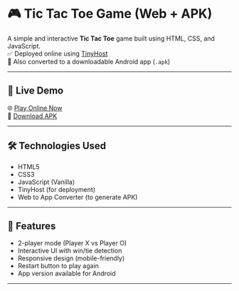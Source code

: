 # 🎮 Tic Tac Toe Game (Web + APK)

A simple and interactive **Tic Tac Toe** game built using HTML, CSS, and JavaScript.  
✅ Deployed online using [TinyHost](https://tinyhost.io)  
📱 Also converted to a downloadable Android app (`.apk`)

---

## 🚀 Live Demo

🌐 [Play Online Now](https://tictactoe-ds.tiiny.site/)  
📲 [Download APK](https://www.webintoapp.com/store/765016)

---

## 🛠️ Technologies Used

- HTML5
- CSS3
- JavaScript (Vanilla)
- TinyHost (for deployment)
- Web to App Converter (to generate APK)

---

## 📱 Features

- 2-player mode (Player X vs Player O)
- Interactive UI with win/tie detection
- Responsive design (mobile-friendly)
- Restart button to play again
- App version available for Android

---

